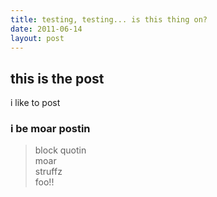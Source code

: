 ```yaml
---
title: testing, testing... is this thing on?
date: 2011-06-14
layout: post
---
```


## this is the post ##

i like to post

### i be moar postin ###
> block quotin  
> moar  
> struffz  
> foo!!  

